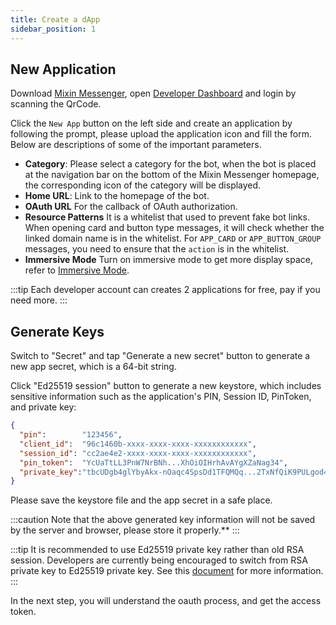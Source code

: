 ```yaml
---
title: Create a dApp
sidebar_position: 1
---
```


## New Application

Download [Mixin Messenger](https://mixin.one/messenger), open [Developer Dashboard](https://developers.mixin.one/dashboard) and login by scanning the QrCode.

Click the `New App` button on the left side and create an application by following the prompt, please upload the application icon and fill the form. Below are descriptions of some of the important parameters.

- **Category**:
  Please select a category for the bot, when the bot is placed at the navigation bar on the bottom of the Mixin Messenger homepage, the corresponding icon of the category will be displayed.
- **Home URL**:
  Link to the homepage of the bot.
- **OAuth URL**
  For the callback of OAuth authorization.
- **Resource Patterns**
  It is a whitelist that used to prevent fake bot links. When opening card and button type messages, it will check whether the linked domain name is in the whitelist. For `APP_CARD` or `APP_BUTTON_GROUP` messages, you need to ensure that the `action` is in the whitelist.
- **Immersive Mode**
  Turn on immersive mode to get more display space, refer to [Immersive Mode](../design/immersive-mode).

:::tip
Each developer account can creates 2 applications for free, pay if you need more.
:::

## Generate Keys

Switch to "Secret" and tap "Generate a new secret" button to generate a new app secret, which is a 64-bit string.

Click "Ed25519 session" button to generate a new keystore, which includes sensitive information such as the application's PIN, Session ID, PinToken, and private key:

```json
{
  "pin":        "123456",
  "client_id":  "96c1460b-xxxx-xxxx-xxxx-xxxxxxxxxxxx",
  "session_id": "cc2ae4e2-xxxx-xxxx-xxxx-xxxxxxxxxxxx",
  "pin_token":  "YcUaTtLL3PnW7NrBNh...XhOiOIHrhAvAYgXZaNag34",
  "private_key":"tbcUDgb4glYbyAkx-nOaqc4SpsDd1TFQMQq...2TxNfQiK9PULgod41QVXwVszVOWKi5TRm2gUK0sqch5A"
}
```

Please save the keystore file and the app secret in a safe place.

:::caution
Note that the above generated key information will not be saved by the server and browser, please store it properly.**
:::

:::tip
It is recommended to use Ed25519 private key rather than old RSA session. Developers are currently being encouraged to switch from RSA private key to Ed25519 private key. See this [document](/api/session-secret-migration) for more information.
:::

In the next step, you will understand the oauth process, and get the access token.
